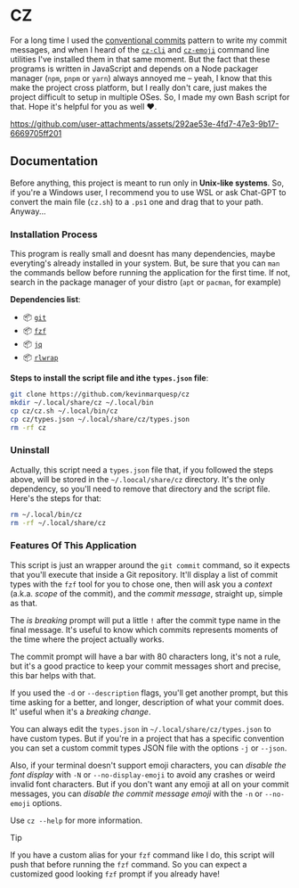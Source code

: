 # CZ

For a long time I used the [conventional commits](https://www.conventionalcommits.org/en/v1.0.0/)
pattern to write my commit messages, and when I heard of the [`cz-cli`](https://github.com/commitizen/cz-cli)
and [`cz-emoji`](https://github.com/ngryman/cz-emoji) command line utilities
I've installed them in that same moment. But the fact that these programs is
written in JavaScript and depends on a Node packager manager (`npm`, `pnpm` or
`yarn`) always annoyed me – yeah, I know that this make the project cross
platform, but I really don't care, just makes the project difficult to setup in
multiple OSes. So, I made my own Bash script for that. Hope it's helpful for you
as well :heart:.

https://github.com/user-attachments/assets/292ae53e-4fd7-47e3-9b17-6669705ff201


## Documentation

Before anything, this project is meant to run only in **Unix-like systems**. So,
if you're a Windows user, I recommend you to use WSL or ask Chat-GPT to convert 
the main file (`cz.sh`) to a `.ps1` one and drag that to your path. Anyway...


### Installation Process

This program is really small and doesnt has many dependencies, maybe everyting's
already installed in your system. But, be sure that you can `man` the commands
bellow before running the application for the first time. If not, search in the
package manager of your distro (`apt` or `pacman`, for example)

**Dependencies list**:

+ :package: [`git`](https://github.com/git/git)
+ :package: [`fzf`](https://github.com/junegunn/fzf)
+ :package: [`jq`](https://github.com/jqlang/jq)
+ :package: [`rlwrap`](https://github.com/hanslub42/rlwrap)

**Steps to install the script file and ithe `types.json` file**:

```bash
git clone https://github.com/kevinmarquesp/cz
mkdir ~/.local/share/cz ~/.local/bin
cp cz/cz.sh ~/.local/bin/cz
cp cz/types.json ~/.local/share/cz/types.json
rm -rf cz
```


### Uninstall

Actually, this script need a `types.json` file that, if you followed the steps 
above, will be stored in the `~/.loocal/share/cz` directory. It's the only
dependency, so you'll need to remove that directory and the script file. Here's
the steps for that:

```bash
rm ~/.local/bin/cz
rm -rf ~/.local/share/cz
```


### Features Of This Application

This script is just an wrapper around the `git commit` command, so it expects 
that you'll execute that inside a Git repository. It'll display a list of 
commit types with the `fzf` tool for you to chose one, then will ask you a 
*context* (a.k.a. *scope* of the commit), and the *commit message*, straight 
up, simple as that.

The *is breaking* prompt will put a little `!` after the commit type name in 
the final message. It's useful to know which commits represents moments of the 
time where the project actually works.

The commit prompt will have a bar with 80 characters long, it's not a rule, but 
it's a good practice to keep your commit messages short and precise, this bar 
helps with that.

If you used the `-d` or `--description` flags, you'll get another prompt, but 
this time asking for a better, and longer, description of what your commit 
does. It' useful when it's a *breaking change*.

You can always edit the `types.json` in `~/.local/share/cz/types.json` to have
custom types. But if you're in a project that has a specific convention you can
set a custom commit types JSON file with the options `-j` or `--json`. 

Also, if your terminal doesn't support emoji characters, you can  *disable the 
font display* with `-N` or `--no-display-emoji` to avoid any crashes or weird 
invalid font characters. But if you don't want any emoji at all on your commit 
messages, you can *disable the commit message emoji* with the `-n` or
`--no-emoji` options.

Use `cz --help` for more information.

> [!TIP]
> If you have a custom alias for your `fzf` command like I do, this script will 
push that before running the `fzf` command. So you can expect a customized good 
looking `fzf` prompt if you already have!

